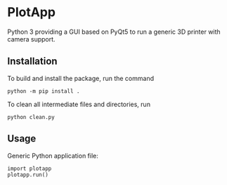 # PlotApp

Python 3 providing  a GUI based on PyQt5 to run a generic 3D printer with camera support.

## Installation

To build and install the package, run the command

```
python -m pip install .
```

To clean all intermediate files and directories, run
```
python clean.py
```


## Usage

Generic Python application file:

```
import plotapp
plotapp.run()
```
